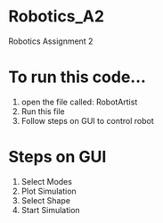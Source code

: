 # Robotics_A2
Robotics Assignment 2

# To run this code...
1. open the file called: RobotArtist
2. Run this file
3. Follow steps on GUI to control robot

# Steps on GUI
1. Select Modes
2. Plot Simulation
3. Select Shape
4. Start Simulation
